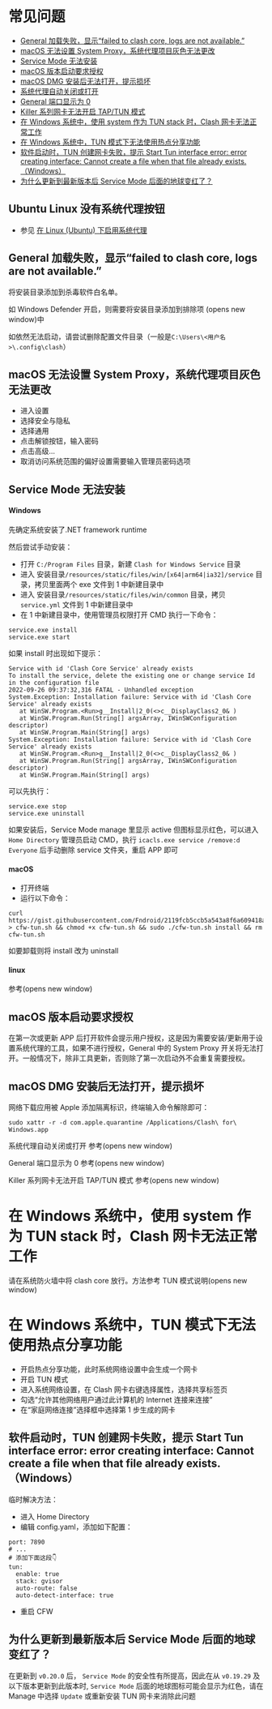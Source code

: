 # 常见问题

* [General 加载失败，显示“failed to clash core, logs are not available.”]()
* [macOS 无法设置 System Proxy，系统代理项目灰色无法更改]()
* [Service Mode 无法安装]()
* [macOS 版本启动要求授权]()
* [macOS DMG 安装后无法打开，提示损坏]()
* [系统代理自动关闭或打开]()
* [General 端口显示为 0]()
* [Killer 系列网卡无法开启 TAP/TUN 模式]()
* [在 Windows 系统中，使用 system 作为 TUN stack 时，Clash 网卡无法正常工作]()
* [在 Windows 系统中，TUN 模式下无法使用热点分享功能]()
* [软件启动时，TUN 创建网卡失败，提示 Start Tun interface error: error creating interface: Cannot create a file when that file already exists.（Windows）]()
* [为什么更新到最新版本后 Service Mode 后面的地球变红了？]()

## Ubuntu Linux 没有系统代理按钮

* 参见 [在 Linux (Ubuntu) 下启用系统代理](https://github.com/Z-Siqi/Clash-for-Windows_Chinese/wiki/%E5%BF%AB%E9%80%9F%E4%B8%8A%E6%89%8B#%E5%9C%A8-linux-ubuntu-%E4%B8%8B%E5%90%AF%E7%94%A8%E7%B3%BB%E7%BB%9F%E4%BB%A3%E7%90%86)


## General 加载失败，显示“failed to clash core, logs are not available.”

将安装目录添加到杀毒软件白名单。

如 Windows Defender 开启，则需要将安装目录添加到排除项 (opens new window)中

如依然无法启动，请尝试删除配置文件目录（一般是`C:\Users\<用户名>\.config\clash`）

## macOS 无法设置 System Proxy，系统代理项目灰色无法更改

* 进入设置
* 选择安全与隐私
* 选择通用
* 点击解锁按钮，输入密码
* 点击高级...
* 取消访问系统范围的偏好设置需要输入管理员密码选项

## Service Mode 无法安装

#### Windows

先确定系统安装了.NET framework runtime

然后尝试手动安装：

* 打开 `C:/Program Files` 目录，新建 `Clash for Windows Service` 目录
* 进入 安装目录`/resources/static/files/win/[x64|arm64|ia32]/service` 目录，拷贝里面两个 exe 文件到 1 中新建目录中
* 进入 安装目录`/resources/static/files/win/common` 目录，拷贝 `service.yml` 文件到 1 中新建目录中
* 在 1 中新建目录中，使用管理员权限打开 CMD 执行一下命令：
```
service.exe install
service.exe start
```

如果 install 时出现如下提示：

```
Service with id 'Clash Core Service' already exists
To install the service, delete the existing one or change service Id in the configuration file
2022-09-26 09:37:32,316 FATAL - Unhandled exception
System.Exception: Installation failure: Service with id 'Clash Core Service' already exists
   at WinSW.Program.<Run>g__Install|2_0(<>c__DisplayClass2_0& )
   at WinSW.Program.Run(String[] argsArray, IWinSWConfiguration descriptor)
   at WinSW.Program.Main(String[] args)
System.Exception: Installation failure: Service with id 'Clash Core Service' already exists
   at WinSW.Program.<Run>g__Install|2_0(<>c__DisplayClass2_0& )
   at WinSW.Program.Run(String[] argsArray, IWinSWConfiguration descriptor)
   at WinSW.Program.Main(String[] args)
```

可以先执行：

```
service.exe stop
service.exe uninstall
```

如果安装后，Service Mode manage 里显示 active 但图标显示红色，可以进入 `Home Directory` 管理员启动 CMD，执行 `icacls.exe service /remove:d Everyone` 后手动删除 service 文件夹，重启 APP 即可

#### macOS

* 打开终端
* 运行以下命令：
```
curl https://gist.githubusercontent.com/Fndroid/2119fcb5ccb5a543a8f6a609418ae43f/raw/ff63615309a9b3f3e1d682fc29bc73284816422e/mac.sh > cfw-tun.sh && chmod +x cfw-tun.sh && sudo ./cfw-tun.sh install && rm cfw-tun.sh
```

如要卸载则将 install 改为 uninstall

#### linux

参考(opens new window)

## macOS 版本启动要求授权

在第一次或更新 APP 后打开软件会提示用户授权，这是因为需要安装/更新用于设置系统代理的工具，如果不进行授权，General 中的 System Proxy 开关将无法打开。一般情况下，除非工具更新，否则除了第一次启动外不会重复需要授权。

## macOS DMG 安装后无法打开，提示损坏

网络下载应用被 Apple 添加隔离标识，终端输入命令解除即可：

```
sudo xattr -r -d com.apple.quarantine /Applications/Clash\ for\ Windows.app
```

系统代理自动关闭或打开
参考(opens new window)

General 端口显示为 0
参考(opens new window)

Killer 系列网卡无法开启 TAP/TUN 模式
参考(opens new window)

# 在 Windows 系统中，使用 system 作为 TUN stack 时，Clash 网卡无法正常工作

请在系统防火墙中将 clash core 放行。方法参考 TUN 模式说明(opens new window)

# 在 Windows 系统中，TUN 模式下无法使用热点分享功能

* 开启热点分享功能，此时系统网络设置中会生成一个网卡
* 开启 TUN 模式
* 进入系统网络设置，在 Clash 网卡右键选择属性，选择共享标签页
* 勾选“允许其他网络用户通过此计算机的 Internet 连接来连接”
* 在“家庭网络连接”选择框中选择第 1 步生成的网卡

## 软件启动时，TUN 创建网卡失败，提示 Start Tun interface error: error creating interface: Cannot create a file when that file already exists.（Windows）

临时解决方法：

* 进入 Home Directory
* 编辑 config.yaml，添加如下配置：

```
port: 7890
# ...
# 添加下面这段👇
tun:
  enable: true
  stack: gvisor
  auto-route: false
  auto-detect-interface: true
```

* 重启 CFW

## 为什么更新到最新版本后 Service Mode 后面的地球变红了？

在更新到 `v0.20.0` 后， `Service Mode` 的安全性有所提高，因此在从 `v0.19.29` 及以下版本更新到此版本时, `Service Mode` 后面的地球图标可能会显示为红色，请在 Manage 中选择 `Update` 或重新安装 TUN 网卡来消除此问题